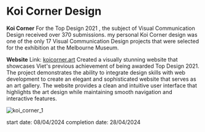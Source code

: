 # Koi Corner Design

**Koi Corner**
For the Top Design 2021 , the subject of Visual Communication Design received over 370 submissions.
my personal Koi Corner design was one of the only 17 Visual Communication Design projects that were selected
for the exhibition at the Melbourne Museum.

**Website**
Link: [koicorner.art](https://koicorner.art/)
Created a visually stunning website that showcases Viet's previous achievement of being awarded Top Design 2021.
The project demonstrates the ability to integrate design skills with web development to create an elegant and
sophisticated website that serves as an art gallery. The website provides a clean and intuitive user interface
that highlights the art design while maintaining smooth navigation and interactive features.

![koi_corner_1](https://github.com/viet-doan/koicorner/assets/136438459/1e4a7b9f-a5f3-4e41-a161-4b7d7483c177)

start date: 08/04/2024
completion date: 28/04/2024
